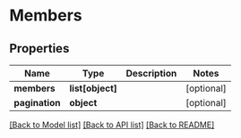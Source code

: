 # Members

## Properties
Name | Type | Description | Notes
------------ | ------------- | ------------- | -------------
**members** | **list[object]** |  | [optional] 
**pagination** | **object** |  | [optional] 

[[Back to Model list]](../README.md#documentation-for-models) [[Back to API list]](../README.md#documentation-for-api-endpoints) [[Back to README]](../README.md)


